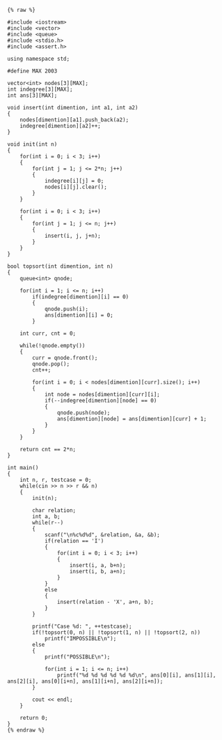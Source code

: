     {% raw %}
    
    #include <iostream>
    #include <vector>
    #include <queue>
    #include <stdio.h>
    #include <assert.h>
    
    using namespace std;
    
    #define MAX 2003
    
    vector<int> nodes[3][MAX];
    int indegree[3][MAX];
    int ans[3][MAX];
    
    void insert(int dimention, int a1, int a2)
    {
    	nodes[dimention][a1].push_back(a2);
    	indegree[dimention][a2]++;
    }
    
    void init(int n)
    {
    	for(int i = 0; i < 3; i++)
    	{
    		for(int j = 1; j <= 2*n; j++)
    		{
    			indegree[i][j] = 0;
    			nodes[i][j].clear();
    		}
    	}
    
    	for(int i = 0; i < 3; i++)
    	{
    		for(int j = 1; j <= n; j++)
    		{
    			insert(i, j, j+n);	
    		}
    	}
    }
    
    bool topsort(int dimention, int n)
    {
    	queue<int> qnode;
    
    	for(int i = 1; i <= n; i++)
    		if(indegree[dimention][i] == 0)
    		{
    			qnode.push(i);
    			ans[dimention][i] = 0;
    		}
    
    	int curr, cnt = 0;
    
    	while(!qnode.empty())
    	{
    		curr = qnode.front();
    		qnode.pop();
    		cnt++;
    
    		for(int i = 0; i < nodes[dimention][curr].size(); i++)
    		{
    			int node = nodes[dimention][curr][i];
    			if(--indegree[dimention][node] == 0)
    			{
    				qnode.push(node);
    				ans[dimention][node] = ans[dimention][curr] + 1;
    			}
    		}
    	}
    
    	return cnt == 2*n;
    }
    
    int main()
    {
    	int n, r, testcase = 0;
    	while(cin >> n >> r && n)
    	{
    		init(n);		
    		
    		char relation;
    		int a, b;
    		while(r--)
    		{
    			scanf("\n%c%d%d", &relation, &a, &b);	
    			if(relation == 'I')
    			{
    				for(int i = 0; i < 3; i++)
    				{
    					insert(i, a, b+n);
    					insert(i, b, a+n);
    				}
    			}
    			else
    			{
    				insert(relation - 'X', a+n, b);
    			}
    		}
    
    		printf("Case %d: ", ++testcase);
    		if(!topsort(0, n) || !topsort(1, n) || !topsort(2, n))
    			printf("IMPOSSIBLE\n");
    		else
    		{
    			printf("POSSIBLE\n");
    			
    			for(int i = 1; i <= n; i++)
    				printf("%d %d %d %d %d %d\n", ans[0][i], ans[1][i], ans[2][i], ans[0][i+n], ans[1][i+n], ans[2][i+n]);
    		}
    
    		cout << endl;
    	}
    
    	return 0;
    }
    {% endraw %}
